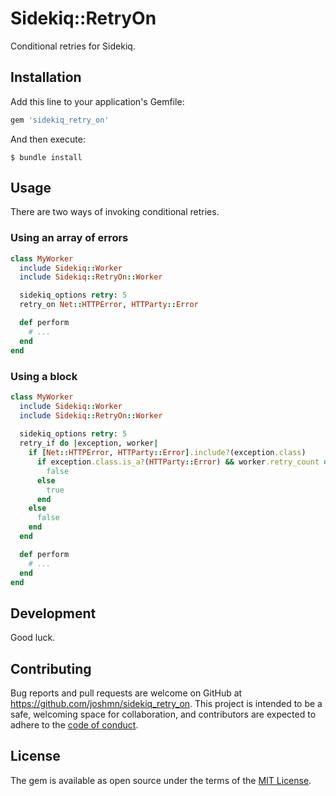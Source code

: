 # Sidekiq::RetryOn

Conditional retries for Sidekiq.

## Installation

Add this line to your application's Gemfile:

```ruby
gem 'sidekiq_retry_on'
```

And then execute:

    $ bundle install

## Usage

There are two ways of invoking conditional retries.

### Using an array of errors

```ruby 
class MyWorker
  include Sidekiq::Worker
  include Sidekiq::RetryOn::Worker

  sidekiq_options retry: 5 
  retry_on Net::HTTPError, HTTParty::Error

  def perform
    # ... 
  end 
end
```

### Using a block


```ruby 
class MyWorker
  include Sidekiq::Worker
  include Sidekiq::RetryOn::Worker
  
  sidekiq_options retry: 5 
  retry_if do |exception, worker|
    if [Net::HTTPError, HTTParty::Error].include?(exception.class)
      if exception.class.is_a?(HTTParty::Error) && worker.retry_count == 3 
        false
      else
        true 
      end
    else
      false 
    end
  end 

  def perform
    # ... 
  end 
end
```

## Development

Good luck.

## Contributing

Bug reports and pull requests are welcome on GitHub at https://github.com/joshmn/sidekiq_retry_on. This project is intended to be a safe, welcoming space for collaboration, and contributors are expected to adhere to the [code of conduct](https://github.com/joshmn/sidekiq_retry_on/blob/master/CODE_OF_CONDUCT.md).

## License

The gem is available as open source under the terms of the [MIT License](https://opensource.org/licenses/MIT).
